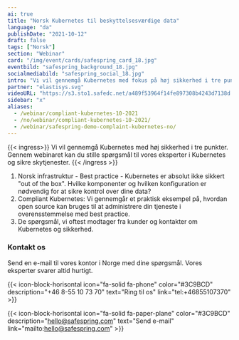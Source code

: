 ```yaml
---
ai: true
title: "Norsk Kubernetes til beskyttelsesværdige data"
language: "da"
publishDate: "2021-10-12"
draft: false
tags: ["Norsk"]
section: "Webinar"
card: "/img/event/cards/safespring_card_18.jpg"
eventbild: "safespring_background_18.jpg"
socialmediabild: "safespring_social_18.jpg"
intro: "Vi vil gennemgå Kubernetes med fokus på høj sikkerhed i tre punkter. I løbet af webinaret kan du stille spørgsmål til vores eksperter inden for Kubernetes og sikre cloud-tjenester."
partner: "elastisys.svg"
videoURL: "https://s3.sto1.safedc.net/a489f53964f14fe897308b4243d7138d:processedvideos/safespring-demo-complaint-kubernetes-no/master.m3u8"
sidebar: "x"
aliases:
  - /webinar/compliant-kubernetes-10-2021
  - /no/webinar/compliant-kubernetes-10-2021/
  - /webinar/safespring-demo-complaint-kubernetes-no/
---
```

{{< ingress>}}
Vi vil gennemgå Kubernetes med høj sikkerhed i tre punkter. Gennem webinaret kan du stille spørgsmål til vores eksperter i Kubernetes og sikre skytjenester.
{{< /ingress >}}

1. Norsk infrastruktur - Best practice - Kubernetes er absolut ikke sikkert "out of the box". Hvilke komponenter og hvilken konfiguration er nødvendig for at sikre kontrol over dine data?
2. Compliant Kubernetes: Vi gennemgår et praktisk eksempel på, hvordan open source kan bruges til at administrere din tjeneste i overensstemmelse med best practice.
3. De spørgsmål, vi oftest modtager fra kunder og kontakter om Kubernetes og sikkerhed.

### Kontakt os

Send en e-mail til vores kontor i Norge med dine spørgsmål. Vores eksperter svarer altid hurtigt.

{{< icon-block-horisontal icon="fa-solid fa-phone" color="#3C9BCD" description="+46 8-55 10 73 70" text="Ring til os" link="tel:+46855107370" >}}

{{< icon-block-horisontal icon="fa-solid fa-paper-plane" color="#3C9BCD" description="hello@safespring.com" text="Send e-mail" link="mailto:hello@safespring.com" >}}